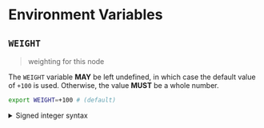 # Environment Variables

## `WEIGHT`

> weighting for this node

The `WEIGHT` variable **MAY** be left undefined, in which case the default value
of `+100` is used. Otherwise, the value **MUST** be a whole number.

```bash
export WEIGHT=+100 # (default)
```

<details>
<summary>Signed integer syntax</summary>

Signed integers can only be specified using decimal notation. A leading positive
sign (`+`) is **OPTIONAL**. A leading negative sign (`-`) is **REQUIRED** in
order to specify a negative value.

Internally, the `WEIGHT` variable is represented using a signed 8-bit integer
type (`int8`); any value that overflows this data-type is invalid.

</details>
